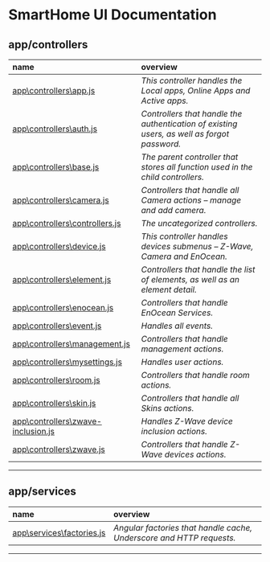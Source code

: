 SmartHome UI Documentation
===
app/controllers
---
name | overview
:-- | :--
[app\controllers\app.js](app/controllers/app.md) | _This controller handles the Local apps, Online Apps and Active apps._
[app\controllers\auth.js](app/controllers/auth.md) | _Controllers that handle the authentication of existing users, as well as forgot password._
[app\controllers\base.js](app/controllers/base.md) | _The parent controller that stores all function used in the child controllers._
[app\controllers\camera.js](app/controllers/camera.md) | _Controllers that handle all Camera actions – manage and add camera._
[app\controllers\controllers.js](app/controllers/controllers.md) | _The uncategorized controllers._
[app\controllers\device.js](app/controllers/device.md) | _This controller handles devices submenus – Z-Wave, Camera and EnOcean._
[app\controllers\element.js](app/controllers/element.md) | _Controllers that handle the list of elements, as well as an element detail._
[app\controllers\enocean.js](app/controllers/enocean.md) | _Controllers that handle EnOcean Services._
[app\controllers\event.js](app/controllers/event.md) | _Handles all events._
[app\controllers\management.js](app/controllers/management.md) | _Controllers that handle management actions._
[app\controllers\mysettings.js](app/controllers/mysettings.md) | _Handles user actions._
[app\controllers\room.js](app/controllers/room.md) | _Controllers that handle room actions._
[app\controllers\skin.js](app/controllers/skin.md) | _Controllers that handle all Skins actions._
[app\controllers\zwave-inclusion.js](app/controllers/zwave-inclusion.md) | _Handles Z-Wave device inclusion actions._
[app\controllers\zwave.js](app/controllers/zwave.md) | _Controllers that handle Z-Wave devices actions._
- - -


app/services
---
name | overview
:-- | :--
[app\services\factories.js](app/services/factories.md) | _Angular factories that handle cache, Underscore and HTTP requests._
- - -

